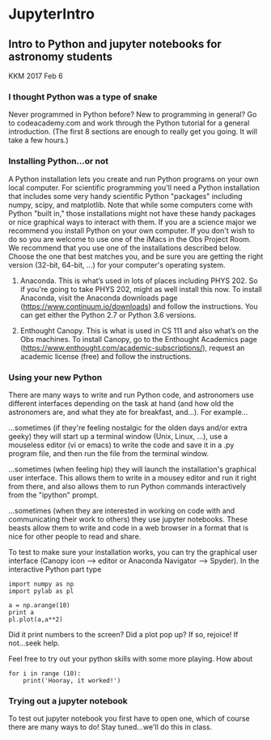 # JupyterIntro

## Intro to Python and jupyter notebooks for astronomy students
KKM 2017 Feb 6

### I thought Python was a type of snake
Never programmed in Python before?  New to programming in general?  Go to codeacademy.com and work through the Python tutorial for a general introduction.  (The first 8 sections are enough to really get you going.  It will take a few hours.)

### Installing Python...or not
A Python installation lets you create and run Python programs on your own local computer. For scientific programming you'll need a Python installation that includes some very handy scientific Python "packages" including numpy, scipy, and matplotlib.  Note that while some computers come with Python "built in," those installations might not have these handy packages or nice graphical ways to interact with them. If you are a science major we recommend you install Python on your own computer.  If you don't wish to do so you are welcome to use one of the iMacs in the Obs Project Room.  We recommend that you use one of the installations described below.  Choose the one that best matches you, and be sure you are getting the right version (32-bit, 64-bit, ...) for your computer's operating system.

1) Anaconda.  This is what’s used in lots of places including PHYS 202.  So if you're going to take PHYS 202, might as well install this now.  To install Anaconda, visit the Anaconda downloads page (https://www.continuum.io/downloads) and follow the instructions.  You can get either the Python 2.7 or Python 3.6 versions.

2) Enthought Canopy.  This is what is used in CS 111 and also what’s on the Obs machines.  To install Canopy, go to the Enthought Academics page (https://www.enthought.com/academic-subscriptions/), request an academic license (free) and follow the instructions.

### Using your new Python
There are many ways to write and run Python code, and astronomers use different interfaces depending on the task at hand (and how old the astronomers are, and what they ate for breakfast, and...).  For example...
    
...sometimes (if they're feeling nostalgic for the olden days and/or extra geeky) they will start up a terminal window (Unix, Linux, ...), use a mouseless editor (vi or emacs) to write the code and save it in a .py program file, and then run the file from the terminal window.  
    
...sometimes (when feeling hip) they will launch the installation's graphical user interface.  This allows them to write in a mousey editor and run it right from there, and also allows them to run Python commands interactively from the "ipython" prompt.
    
...sometimes (when they are interested in working on code with and communicating their work to others) they use jupyter notebooks. These beasts allow them to write and code in a web browser in a format that is nice for other people to read and share.
    
To test to make sure your installation works, you can try the graphical user interface (Canopy icon --> editor or Anaconda Navigator --> Spyder). In the interactive Python part type

    import numpy as np
    import pylab as pl
    
    a = np.arange(10)
    print a
    pl.plot(a,a**2)
    
Did it print numbers to the screen?  Did a plot pop up?  If so, rejoice!  If not...seek help. 

Feel free to try out your python skills with some more playing.  How about 

    for i in range (10):
        print('Hooray, it worked!')


### Trying out a jupyter notebook
To test out jupyter notebook you first have to open one, which of course there are many ways to do!
Stay tuned...we'll do this in class.
